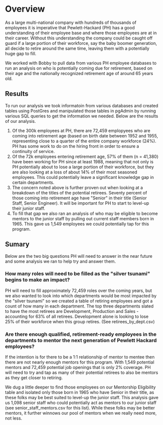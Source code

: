 # Overview
As a large multi-national company with hundreds of thousands of employees it is imperative that Pewlett-Hackard (PH) has a good understanding of their employee base and where those employees are at in their career. Without this understanding the company could be caught off guard if a large portion of their workforce, say the baby boomer generation, all decide to retire around the same time, leaving them with a potentially huge gap to fill.

We worked with Bobby to pull data from various PH employee databases to run an analysis on who is potentially coming due for retirement, based on their age and the nationally recognized retirement age of around 65 years old. 

## Results
To run our analysis we took informatoin from various databases and created tables using PostGres and manipulated those tables in pgAdmin by running various SQL queries to get the information we needed. Below are the results of our analysis. 


1. Of the 300k employees at PH, there are 72,459 emplopyees who are coming into retirement age (based on birth date between 1952 and 1955, representing close to a quarter of the entire company workforce (24%). PH has some work to do on the hiring front in order to ensure a continuity of service.
2. Of the 72k employees entering retirement age, 57% of them (n = 41,380) have been working for PH since at least 1988, meaning that not only is PH potentially about to lose a large portion of their workforce, but they are also looking at a loss of about 14% of their most seasoned employees. This could potentially leave a significant knowledge gap in certain departments. 
3. The concern noted above is further proven out when looking at a breakdown of the titles of the potential retirees. Seventy percent of those coming into retirement age have "Senior" in their title (Senior Staff, Senior Engineer). It will be important for PH to start to level-up their junior staff. 
4. To fill that gap we also ran an analysis of who may be eligible to become mentors to the junior staff by pulling out current staff members born in 1965. This gave us 1,549 employees we could potentially tap for this program. 


## Sumary
Below are the two big questions PH will need to answer in the near future and some analysis we ran to help try and answer them.

### How many roles will need to be filled as the "silver tsunami" begins to make an impact?
PH will need to fill approximately 72,459 roles over the coming years, but we also wanted to look into which departments would be most impacted by the "silver tsunami" so we created a table of retiring employees and got a count of how many in each department. The top three departments slated to have the most retirees are Development, Production and Sales - accounting for 63% of all retirees. Development alone is looking to lose 25% of their workforce when this group retires. (See retirees_by_dept.csv)

### Are there enough qualified, retirement-ready employees in the departments to mentor the next generation of Pewlett Hackard employees?
If the intention is for there to be a 1:1 relationship of mentor to mentee then there are not nearly enough mentors for this program. With 1,549 potential mentors and 72,459 potential job openings that is only 2% coverage. PH will need to try and tap as many of their potential retirees to also be mentors as they get closer to retiring. 

We dug a little deeper to find those employees on our Mentorship Eligibility table and isolated only those born in 1965 who have Senior in their title, as these folks may be best suited to level-up the junior staff. This analysis gave us 1,098 senior staff who could potentially act as mentors to our junior staff (see senior_staff_mentors.csv for this list). While these folks may be better mentors, it further winnows our pool of mentors when we really need more, not less. 



